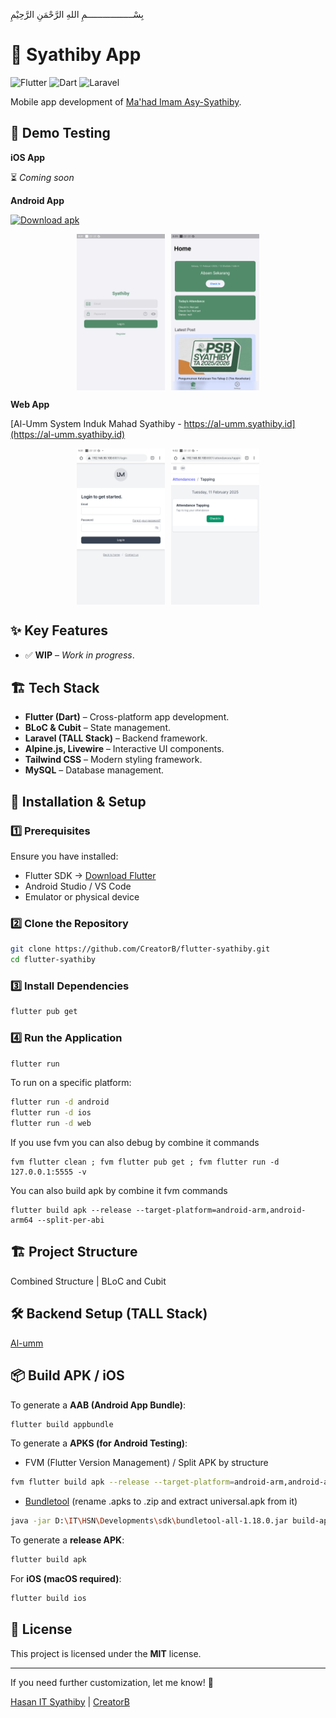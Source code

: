 بِسْــــــــــــــــــمِ اللهِ الرَّحْمَنِ الرَّحِيْمِ

# 📱 Syathiby App

![Flutter](https://img.shields.io/badge/Flutter-3.16.0-blue) ![Dart](https://img.shields.io/badge/Dart-3.2.0-blue) ![Laravel](https://img.shields.io/badge/Laravel-8-red)

Mobile app development of [Ma'had Imam Asy-Syathiby](https://syathiby.id).

## 🔬 Demo Testing

**iOS App**

⏳ _Coming soon_

**Android App**

[![Download apk](https://custom-icon-badges.demolab.com/badge/-Download-blue?style=for-the-badge&logo=download&logoColor=white "Download apk")](https://raw.githubusercontent.com/CreatorB/flutter-syathiby/main/demo/universal.apk)

<div align="center" style="display: flex; flex-wrap: wrap; justify-content: center; gap: 10px;">
  <br>
  <img src="https://raw.githubusercontent.com/CreatorB/flutter-syathiby/main/demo/app-login.png" alt="App Login" style="max-width: 250px; height: 250px;">
  <img src="https://raw.githubusercontent.com/CreatorB/flutter-syathiby/main/demo/app-dashboard.png" alt="App Dashboard" style="max-width: 250px; height: 250px;">
  <br>
</div>

**Web App**

[Al-Umm System Induk Mahad Syathiby - https://al-umm.syathiby.id](https://al-umm.syathiby.id)

<div align="center" style="display: flex; flex-wrap: wrap; justify-content: center; gap: 10px;">
  <br>
  <img src="https://raw.githubusercontent.com/CreatorB/flutter-syathiby/main/demo/web-login.png" alt="Web Login" style="max-width: 250px; height: 250px;">
  <img src="https://raw.githubusercontent.com/CreatorB/flutter-syathiby/main/demo/web-tapping.png" alt="Web Tapping" style="max-width: 250px; height: 250px;">
  <br>
</div>

## ✨ Key Features

- ✅ **WIP** – _Work in progress_.

## 🏗️ Tech Stack

- **Flutter (Dart)** – Cross-platform app development.
- **BLoC & Cubit** – State management.
- **Laravel (TALL Stack)** – Backend framework.
- **Alpine.js, Livewire** – Interactive UI components.
- **Tailwind CSS** – Modern styling framework.
- **MySQL** – Database management.

## 🚀 Installation & Setup

### 1️⃣ Prerequisites

Ensure you have installed:

- Flutter SDK → [Download Flutter](https://flutter.dev/docs/get-started/install)
- Android Studio / VS Code
- Emulator or physical device

### 2️⃣ Clone the Repository

```bash
git clone https://github.com/CreatorB/flutter-syathiby.git
cd flutter-syathiby
```

### 3️⃣ Install Dependencies

```bash
flutter pub get
```

### 4️⃣ Run the Application

```bash
flutter run
```

To run on a specific platform:

```bash
flutter run -d android
flutter run -d ios
flutter run -d web
```

If you use fvm you can also debug by combine it commands

```
fvm flutter clean ; fvm flutter pub get ; fvm flutter run -d 127.0.0.1:5555 -v
```

You can also build apk by combine it fvm commands

```
flutter build apk --release --target-platform=android-arm,android-arm64 --split-per-abi
```

## 🏗️ Project Structure

Combined Structure | BLoC and Cubit

## 🛠️ Backend Setup (TALL Stack)

[Al-umm](https://github.com/CreatorB/al-umm.git)

## 📦 Build APK / iOS

To generate a **AAB (Android App Bundle)**:

```bash
flutter build appbundle
```

To generate a **APKS (for Android Testing)**:

- FVM (Flutter Version Management) / Split APK by structure

```bash
fvm flutter build apk --release --target-platform=android-arm,android-arm64 --split-per-abi
```

- [Bundletool](https://developer.android.com/studio/command-line/bundletool) (rename .apks to .zip and extract universal.apk from it)

```bash
java -jar D:\IT\HSN\Developments\sdk\bundletool-all-1.18.0.jar build-apks --bundle=build/app/outputs/bundle/release/app-release.aab --output=app-release.apks --mode=universal --ks=D:\IT\HSN\Developments\android\keystrok\creatorbe-bundle.jks --ks-key-alias=xxx --ks-pass=pass:xxx --key-pass=pass:xxx
```

To generate a **release APK**:

```bash
flutter build apk
```

For **iOS (macOS required)**:

```bash
flutter build ios
```

## 📝 License

This project is licensed under the **MIT** license.

---

If you need further customization, let me know! 🚀

[Hasan IT Syathiby](https://wa.me/6289619060672) | [CreatorB](https://github.com/CreatorB)
